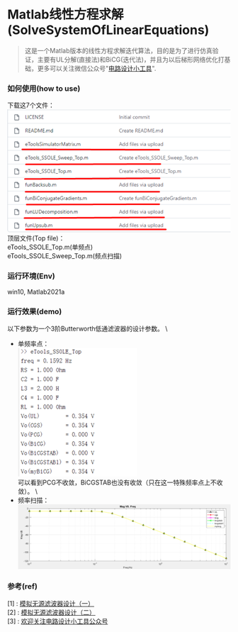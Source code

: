 # Matlab线性方程求解(SolveSystemOfLinearEquations)
> 这是一个Matlab版本的线性方程求解迭代算法，目的是为了进行仿真验证，主要有UL分解(直接法)和BiCG(迭代法)，并且为以后梯形网络优化打基础，更多可以关注微信公众号"[电路设计小工具](https://mp.weixin.qq.com/s/fxfEnir-hU0YvF9_CWyI6g)".

### 如何使用(how to use)
下载这7个文件： \
![downloadfile](download.png) \
顶层文件(Top file)： \
eTools_SSOLE_Top.m(单频点) \
eTools_SSOLE_Sweep_Top.m(频点扫描)

### 运行环境(Env)
win10, Matlab2021a

### 运行效果(demo)
以下参数为一个3阶Butterworth低通滤波器的设计参数。  \
- 单频率点： \
![eTools_SSOLE_Top](eTools_SSOLE_Top.png) \
可以看到PCG不收敛，BiCGSTAB也没有收敛（只在这一特殊频率点上不收敛）。 \
- 频率扫描： \
![eTools_SSOLE_Sweep_Top](eTools_SSOLE_Sweep_Top.png)

### 参考(ref)
[1] : [模拟无源滤波器设计（一）](https://mp.weixin.qq.com/s/wNRHyBHpimjU90bymHp7JA) \
[2] : [模拟无源滤波器设计（二）](https://mp.weixin.qq.com/s/3GMQs4WDm683tdAXqyoOgQ) \
[3] : [欢迎关注电路设计小工具公众号](https://mp.weixin.qq.com/s/fxfEnir-hU0YvF9_CWyI6g)


